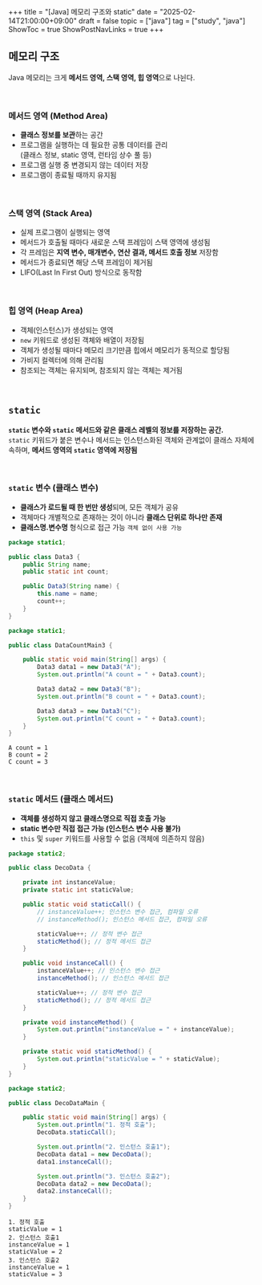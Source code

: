 +++
title = "[Java] 메모리 구조와 static"
date = "2025-02-14T21:00:00+09:00"
draft = false
topic = ["java"]
tag = ["study", "java"]
ShowToc = true
ShowPostNavLinks = true
+++

## 메모리 구조  
Java 메모리는 크게 **메서드 영역, 스택 영역, 힙 영역**으로 나뉜다.

<br>

### 메서드 영역 (Method Area)
- **클래스 정보를 보관**하는 공간
- 프로그램을 실행하는 데 필요한 공통 데이터를 관리  
(클래스 정보, static 영역, 런타임 상수 풀 등)
- 프로그램 실행 중 변경되지 않는 데이터 저장  
- 프로그램이 종료될 때까지 유지됨

<br>

### 스택 영역 (Stack Area)
- 실제 프로그램이 실행되는 영역
- 메서드가 호출될 때마다 새로운 스택 프레임이 스택 영역에 생성됨
- 각 프레임은 **지역 변수, 매개변수, 연산 결과, 메서드 호출 정보** 저장함
- 메서드가 종료되면 해당 스택 프레임이 제거됨
- LIFO(Last In First Out) 방식으로 동작함

<br>

### 힙 영역 (Heap Area)
- 객체(인스턴스)가 생성되는 영역
- `new` 키워드로 생성된 객체와 배열이 저장됨
- 객체가 생성될 때마다 메모리 크기만큼 힙에서 메모리가 동적으로 할당됨
- 가비지 컬렉터에 의해 관리됨
- 참조되는 객체는 유지되며, 참조되지 않는 객체는 제거됨

<br>

## `static`
**`static` 변수와 `static` 메서드와 같은 클래스 레벨의 정보를 저장하는 공간.**  
`static` 키워드가 붙은 변수나 메서드는 인스턴스화된 객체와 관계없이 클래스 자체에 속하며, **메서드 영역의 `static` 영역에 저장됨**

<br>

### `static` 변수 (클래스 변수)
- **클래스가 로드될 때 한 번만 생성**되며, 모든 객체가 공유  
- 객체마다 개별적으로 존재하는 것이 아니라 **클래스 단위로 하나만 존재**  
- **클래스명.변수명** 형식으로 접근 가능 `객체 없이 사용 가능`

```java
package static1;

public class Data3 {
    public String name;
    public static int count;

    public Data3(String name) {
        this.name = name;
        count++;
    }
}
```
```java
package static1;

public class DataCountMain3 {

    public static void main(String[] args) {
        Data3 data1 = new Data3("A");
        System.out.println("A count = " + Data3.count);

        Data3 data2 = new Data3("B");
        System.out.println("B count = " + Data3.count);

        Data3 data3 = new Data3("C");
        System.out.println("C count = " + Data3.count);
    }
}
```
```
A count = 1
B count = 2
C count = 3
```

<br>

### `static` 메서드 (클래스 메서드)
- **객체를 생성하지 않고 클래스명으로 직접 호출 가능**  
- **static 변수만 직접 접근 가능 (인스턴스 변수 사용 불가)**  
- `this` 및 `super` 키워드를 사용할 수 없음 (객체에 의존하지 않음)

```java
package static2;

public class DecoData {

    private int instanceValue;
    private static int staticValue;

    public static void staticCall() {
        // instanceValue++; 인스턴스 변수 접근, 컴파일 오류
        // instanceMethod(); 인스턴스 메서드 접근, 컴파일 오류

        staticValue++; // 정적 변수 접근
        staticMethod(); // 정적 메서드 접근
    }

    public void instanceCall() {
        instanceValue++; // 인스턴스 변수 접근
        instanceMethod(); // 인스턴스 메서드 접근

        staticValue++; // 정적 변수 접근
        staticMethod(); // 정적 메서드 접근
    }

    private void instanceMethod() {
        System.out.println("instanceValue = " + instanceValue);
    }

    private static void staticMethod() {
        System.out.println("staticValue = " + staticValue);
    }
}
```
```java
package static2;

public class DecoDataMain {

    public static void main(String[] args) {
        System.out.println("1. 정적 호출");
        DecoData.staticCall();

        System.out.println("2. 인스턴스 호출1");
        DecoData data1 = new DecoData();
        data1.instanceCall();

        System.out.println("3. 인스턴스 호출2");
        DecoData data2 = new DecoData();
        data2.instanceCall();
    }
}
```
```
1. 정적 호출
staticValue = 1
2. 인스턴스 호출1
instanceValue = 1
staticValue = 2
3. 인스턴스 호출2
instanceValue = 1
staticValue = 3
```
